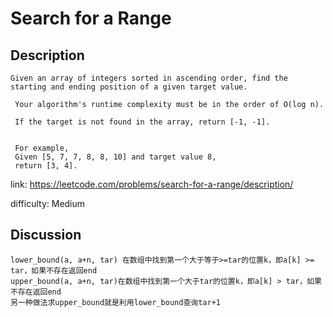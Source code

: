 # Search for a Range

## Description

```
Given an array of integers sorted in ascending order, find the starting and ending position of a given target value.

 Your algorithm's runtime complexity must be in the order of O(log n).

 If the target is not found in the array, return [-1, -1].


 For example,
 Given [5, 7, 7, 8, 8, 10] and target value 8,
 return [3, 4].
```

link: https://leetcode.com/problems/search-for-a-range/description/

difficulty: Medium

## Discussion

```
lower_bound(a, a+n, tar) 在数组中找到第一个大于等于>=tar的位置k，即a[k] >= tar，如果不存在返回end
upper_bound(a, a+n, tar)在数组中找到第一个大于tar的位置k，即a[k] > tar，如果不存在返回end
另一种做法求upper_bound就是利用lower_bound查询tar+1
```